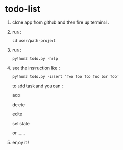 # todo-list

1. clone app from github and then fire up terminal .

2. run :

   ```
   cd user/path-project
   ```

3. run :

   ```
   python3 todo.py -help
   ```

4. see the instruction like :

   ```
   python3 todo.py -insert 'foo foo foo foo bar foo'
   ```

   to add task and you can :

   add

   delete

   edite

   set state

   or …...

5. enjoy it !

